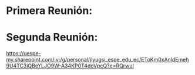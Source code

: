 # Primera Reunión:

# Segunda Reunión: 
https://uespe-my.sharepoint.com/:v:/g/personal/jlyugsi_espe_edu_ec/EToKm0xAnldEmeh9U4TC3iQBeYLJO9W-A34KP0T4doVpcQ?e=RQrwuI
